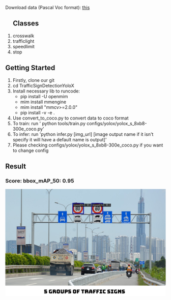 <div>
  Download data (Pascal Voc format): <a href = "https://drive.google.com/file/d/1PfL4bkgcveJkMpD4GY6oOcd2b6gDne1R/view?usp=sharing">this</a>
</div>
<div>
  <ol> 
    <h2>Classes</h2>
    <li>crosswalk</li>
    <li>trafficlight</li>
    <li>speedlimit</li>
    <li>stop</li>
    
  </ol>
</div>

<div>
  <h2>Getting Started</h2>
  <ol>
    <li>Firstly, clone our git</li>
    <li>cd TrafficSignDetectionYoloX</li>
    <li>Install necessary lib to runcode: 
      <ul>
        <li>pip install -U openmim</li>
        <li>mim install mmengine</li>
        <li>mim install "mmcv>=2.0.0"</li>
        <li>pip install -v -e .</li>
      </ul>
    </li>
    <li>Use convert_to_coco.py to convert data to coco format</li>
    <li>To train: run ' python tools/train.py configs/yolox/yolox_s_8xb8-300e_coco.py'</li>
    <li>To infer: run 'python infer.py [img_url] [image output name if it isn't specify it will have a default name is output]'</li>
    <li>Please checking configs/yolox/yolox_s_8xb8-300e_coco.py if you want to change config</li>
  </ol>
</div>
<div>
  <h2>Result</h2>
  <h3>Score: bbox_mAP_50: 0.95 </h3>
  <img src="./out/vis/ouput.png" >
  
</div>
